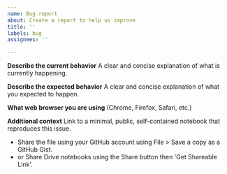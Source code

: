 ```yaml
---
name: Bug report
about: Create a report to help us improve
title: ''
labels: bug
assignees: ''

---
```


<!--
Please read the guidelines for filing an issue first.

https://github.com/googlecolab/colabtools/wiki/Bug-Reports
-->

**Describe the current behavior**
A clear and concise explanation of what is currently happening.

**Describe the expected behavior**
A clear and concise explanation of what you expected to happen.

**What web browser you are using**
(Chrome, Firefox, Safari, etc.)

**Additional context**
Link to a minimal, public, self-contained notebook that reproduces this issue.
 - Share the file using your GitHub account using  File > Save a copy as a GitHub Gist.
 - or Share Drive notebooks using the Share button then 'Get Shareable Link'.
